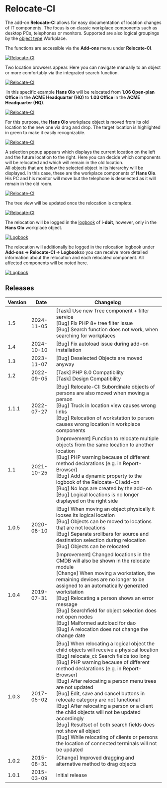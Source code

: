 # Relocate-CI

The add-on **Relocate-CI** allows for easy documentation of location changes of IT components. The focus is on classic workplace components such as desktop PCs, telephones or monitors. Supported are also logical groupings by the [object type](../basics/structure-of-the-it-documentation.md) Workplace.

The functions are accessible via the **Add-ons** menu under **Relocate-CI**.

[![Relocate-CI](../assets/images/en/i-doit-add-ons/relocate-ci/1-rlci.png)](../assets/images/en/i-doit-add-ons/relocate-ci/1-rlci.png)

Two location browsers appear. Here you can navigate manually to an object or more comfortably via the integrated search function.

[![Relocate-CI](../assets/images/en/i-doit-add-ons/relocate-ci/2-rlci.png)](../assets/images/en/i-doit-add-ons/relocate-ci/2-rlci.png)

 In this specific example **Hans Olo** will be relocated from **1.06 Open-plan Office** in the **ACME Headquarter (HQ)** to **1.03 Office** in the **ACME Headquarter (HQ)**.
  
[![Relocate-CI](../assets/images/en/i-doit-add-ons/relocate-ci/3-rlci.png)](../assets/images/en/i-doit-add-ons/relocate-ci/3-rlci.png)

For this purpose, the **Hans Olo** workplace object is moved from its old location to the new one via drag and drop. The target location is highlighted in green to make it easily recognizable.  

[![Relocate-CI](../assets/images/en/i-doit-add-ons/relocate-ci/4-rlci.png)](../assets/images/en/i-doit-add-ons/relocate-ci/4-rlci.png)

A selection popup appears which displays the current location on the left and the future location to the right. Here you can decide which components will be relocated and which will remain in the old location. <br> All objects that are below the selected object in its hierarchy will be displayed. In this case, these are the workplace components of **Hans Olo**. His PC and his monitor will move but the telephone is deselected as it will remain in the old room.

[![Relocate-CI](../assets/images/en/i-doit-add-ons/relocate-ci/5-rlci.png)](../assets/images/en/i-doit-add-ons/relocate-ci/5-rlci.png)

The tree view will be updated once the relocation is complete.

[![Relocate-CI](../assets/images/en/i-doit-add-ons/relocate-ci/6-rlci.png)](../assets/images/en/i-doit-add-ons/relocate-ci/6-rlci.png)

The relocation will be logged in the [logbook](../basics/logbook.md) of **i-doit**, however, only in the **Hans Olo** workplace object.

[![Logbook](../assets/images/en/i-doit-add-ons/relocate-ci/7-rlci.png)](../assets/images/en/i-doit-add-ons/relocate-ci/7-rlci.png)

The relocation will additionally be logged in the relocation logbook under **Add-ons → Relocate-CI → Logbook**so you can receive more detailed information about the relocation and each relocated component. All affected components will be noted here.

[![Logbook](../assets/images/en/i-doit-add-ons/relocate-ci/8-rlci.png)](../assets/images/en/i-doit-add-ons/relocate-ci/8-rlci.png)

## Releases

| Version | Date       | Changelog                                                                                                                                                                                                                                                                                                                                                                                                                                                                                                                                                                                                                                                 |
| ------- | ---------- | --------------------------------------------------------------------------------------------------------------------------------------------------------------------------------------------------------------------------------------------------------------------------------------------------------------------------------------------------------------------------------------------------------------------------------------------------------------------------------------------------------------------------------------------------------------------------------------------------------------------------------------------------------- |
| 1.5     | 2024-11-05 | [Task] Use new Tree component + filter service <br>[Bug]  Fix PHP 8+ tree filter issue <br> [Bug]  Search function does not work, when searching for workplaces                                                                                                                                                                                                                                                                                                                                                                                                                                                                                           |
| 1.4     | 2024-10-10 | [Bug] Fix autoload issue during add-on installation                                                                                                                                                                                                                                                                                                                                                                                                                                                                                                                                                                                                       |
| 1.3     | 2023-11-07 | [Bug] Deselected Objects are moved anyway                                                                                                                                                                                                                                                                                                                                                                                                                                                                                                                                                                                                                 |
| 1.2     | 2022-09-05 | [Task] PHP 8.0 Compatibility  <br>[Task] Design Compatibility                                                                                                                                                                                                                                                                                                                                                                                                                                                                                                                                                                                             |
| 1.1.1   | 2022-07-27 | [Bug] Relocate-CI: Subordinate objects of persons are also moved when moving a person  <br>[Bug] Truck in location view causes wrong links  <br>[Bug] Relocation of workstation to person causes wrong location in workplace components                                                                                                                                                                                                                                                                                                                                                                                                                   |
| 1.1     | 2021-10-25 | [Improvement] Function to relocate multiple objects from the same location to another location  <br>[Bug] PHP warning because of different method declarations (e.g. in Report-Browser)  <br>[Bug] Add a dynamic property to the logbook of the Relocate-CI add-on  <br>[Bug] No logs are created by the add-on  <br>[Bug] Logical locations is no longer displayed on the right side                                                                                                                                                                                                                                                                     |
| 1.0.5   | 2020-08-10 | [Bug] When moving an object physically it looses its logical location  <br>[Bug] Objects can be moved to locations that are not locations  <br>[Bug] Separate srollbars for source and destination selection during relocation  <br>[Bug] Objects can be relocated                                                                                                                                                                                                                                                                                                                                                                                        |
| 1.0.4   | 2019-07-31 | [Improvement] Changed locations in the CMDB will also be shown in the relocate module<br>[Change] When moving a workstation, the remaining devices are no longer to be assigned to an automatically generated workstation<br>[Bug] Relocating a person shows an error message<br>[Bug] Searchfield for object selection does not open nodes<br>[Bug] Malformed autoload for dao<br>[Bug] A relocation does not change the change date<br>                                                                                                                                                                                                                 |
| 1.0.3   | 2017-05-02 | [Bug] When relocating a logical object the child objects will receive a physical location<br>[Bug] relocate_ci: Search fields too long<br>[Bug] PHP warning because of different method declarations (e.g. in Report-Browser)<br>[Bug] After relocating a person menu trees are not updated<br>[Bug] Edit, save and cancel buttons in relocate category are not functional<br>[Bug] After relocating a person or a client the child objects will not be updated accordingly<br>[Bug] Resultset of both search fields does not show all object<br>[Bug] While relocating of clients or persons the location of connected terminals will not be updated<br> |
| 1.0.2   | 2015-08-31 | [Change] Improved dragging and alternative method to drag objects<br>                                                                                                                                                                                                                                                                                                                                                                                                                                                                                                                                                                                     |
| 1.0.1   | 2015-03-09 | Initial release                                                                                                                                                                                                                                                                                                                                                                                                                                                                                                                                                                                                                                           |
